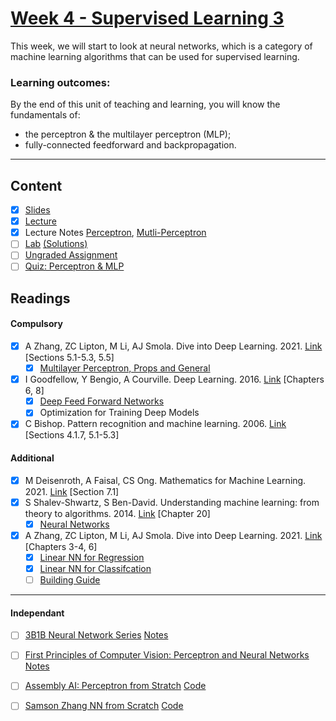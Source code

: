 # [Week 4 - Supervised Learning 3](https://canvas.sussex.ac.uk/courses/31315/pages/week-4-supervised-learning-iii?module_item_id=1445747)
This week, we will start to look at neural networks, which is a category of machine learning algorithms that can be used for supervised learning. 

### Learning outcomes:
By the end of this unit of teaching and learning, you will know the fundamentals of:
- the perceptron & the multilayer perceptron (MLP); 
- fully-connected feedforward and backpropagation.

---

## Content
- [x] [Slides](https://canvas.sussex.ac.uk/courses/31315/files/5597260?wrap=1)
- [x] [Lecture](https://sussex.cloud.panopto.eu/Panopto/Pages/Viewer.aspx?id=ee08e834-f339-4ee3-9499-b28800c38031)
- [x] Lecture Notes [Perceptron](https://github.com/LukeBirkett/study-planner/blob/main/934G5_Machine_Learning/week_4/ML_L4_Perceptron.pdf), [Mutli-Perceptron](https://github.com/LukeBirkett/study-planner/blob/main/934G5_Machine_Learning/week_4/ML_L4_MultiPerceptron.pdf)
- [ ] [Lab](https://github.com/LukeBirkett/study-planner/blob/main/934G5_Machine_Learning/week_4/Week%204.ipynb) [(Solutions)](https://github.com/LukeBirkett/study-planner/blob/main/934G5_Machine_Learning/week_4/Week%204_with%20solutions.ipynb)
- [ ] [Ungraded Assignment](https://github.com/LukeBirkett/study-planner/blob/main/934G5_Machine_Learning/week_4/Week%204_assignments.ipynb)
- [ ] [Quiz: Perceptron & MLP](https://canvas.sussex.ac.uk/courses/31315/quizzes/50388)
 
## Readings
#### Compulsory
- [x] A Zhang, ZC Lipton, M Li, AJ Smola. Dive into Deep Learning. 2021. [Link](https://readinglists.sussex.ac.uk/leganto/nui/citation/20811019870002461?institute=44SUS_INST&auth=SAML) [Sections 5.1-5.3, 5.5] <br> 
  - [x] [Multilayer Perceptron, Props and General](https://github.com/LukeBirkett/study-planner/blob/main/934G5_Machine_Learning/week_4/Zhang_CH5_Propagation.pdf)
- [x] I Goodfellow, Y Bengio, A Courville. Deep Learning. 2016. [Link](https://readinglists.sussex.ac.uk/leganto/nui/citation/20811019820002461?institute=44SUS_INST&auth=SAML) [Chapters 6, 8] <br>
  - [x] [Deep Feed Forward Networks](https://github.com/LukeBirkett/study-planner/blob/main/934G5_Machine_Learning/week_4/Goodfellow_CH5_DeepNetworks.pdf)
  - [x] Optimization for Training Deep Models
- [x] C Bishop. Pattern recognition and machine learning. 2006. [Link](https://readinglists.sussex.ac.uk/leganto/nui/citation/20811019850002461?institute=44SUS_INST&auth=SAML) [Sections 4.1.7, 5.1-5.3]

#### Additional
- [x] M Deisenroth, A Faisal, CS Ong. Mathematics for Machine Learning. 2021. [Link](https://readinglists.sussex.ac.uk/leganto/nui/citation/20811019860002461?institute=44SUS_INST&auth=SAML) [Section 7.1]
- [x] S Shalev-Shwartz, S Ben-David. Understanding machine learning: from theory to algorithms. 2014. [Link](https://readinglists.sussex.ac.uk/leganto/nui/citation/20811019830002461?institute=44SUS_INST&auth=SAML) [Chapter 20] <br> 
  - [x] [Neural Networks](https://github.com/LukeBirkett/study-planner/blob/main/934G5_Machine_Learning/week_4/Shalev_CH20_NN.pdf)
- [x] A Zhang, ZC Lipton, M Li, AJ Smola. Dive into Deep Learning. 2021. [Link](https://readinglists.sussex.ac.uk/leganto/nui/citation/20811019870002461?institute=44SUS_INST&auth=SAML) [Chapters 3-4, 6] <br> 
  - [x] [Linear NN for Regression](https://github.com/LukeBirkett/study-planner/blob/main/934G5_Machine_Learning/week_4/Zhang_CH3_LinearNNReg.pdf)
  - [x] [Linear NN for Classifcation](https://github.com/LukeBirkett/study-planner/blob/main/934G5_Machine_Learning/week_4/Zhang_CH4_LinearNNClassif.pdf)
  - [ ] [Building Guide]()

 ---

 #### Independant
 - [ ] [3B1B Neural Network Series](https://www.3blue1brown.com/topics/neural-networks) [Notes]()
 - [ ] [First Principles of Computer Vision: Perceptron and Neural Networks](https://fpcv.cs.columbia.edu/) [Notes]()
 - [ ] [Assembly AI: Perceptron from Stratch](https://www.youtube.com/watch?v=aOEoxyA4uXU) [Code](https://github.com/LukeBirkett/study-planner/blob/main/934G5_Machine_Learning/week_4/perceptron_scratch.py)
 - [ ] [Samson Zhang NN from Scratch](https://www.youtube.com/watch?v=w8yWXqWQYmU) [Code](https://github.com/LukeBirkett/study-planner/blob/main/934G5_Machine_Learning/week_4/NN_Scratch.ipynb)

